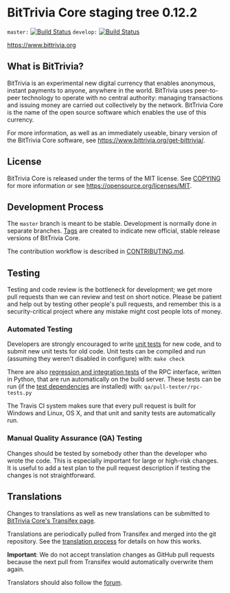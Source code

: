BitTrivia Core staging tree 0.12.2
===============================

`master:` [![Build Status](https://travis-ci.org/nabbers/bittrivia.svg?branch=master)](https://travis-ci.org/nabbers/bittrivia) `develop:` [![Build Status](https://travis-ci.org/nabbers/bittrivia.svg?branch=develop)](https://travis-ci.org/nabbers/bittrivia/branches)

https://www.bittrivia.org


What is BitTrivia?
----------------

BitTrivia is an experimental new digital currency that enables anonymous, instant
payments to anyone, anywhere in the world. BitTrivia uses peer-to-peer technology
to operate with no central authority: managing transactions and issuing money
are carried out collectively by the network. BitTrivia Core is the name of the open
source software which enables the use of this currency.

For more information, as well as an immediately useable, binary version of
the BitTrivia Core software, see https://www.bittrivia.org/get-bittrivia/.


License
-------

BitTrivia Core is released under the terms of the MIT license. See [COPYING](COPYING) for more
information or see https://opensource.org/licenses/MIT.

Development Process
-------------------

The `master` branch is meant to be stable. Development is normally done in separate branches.
[Tags](https://github.com/Nabbers/BitTrivia/tags) are created to indicate new official,
stable release versions of BitTrivia Core.

The contribution workflow is described in [CONTRIBUTING.md](CONTRIBUTING.md).

Testing
-------

Testing and code review is the bottleneck for development; we get more pull
requests than we can review and test on short notice. Please be patient and help out by testing
other people's pull requests, and remember this is a security-critical project where any mistake might cost people
lots of money.

### Automated Testing

Developers are strongly encouraged to write [unit tests](/doc/unit-tests.md) for new code, and to
submit new unit tests for old code. Unit tests can be compiled and run
(assuming they weren't disabled in configure) with: `make check`

There are also [regression and integration tests](/qa) of the RPC interface, written
in Python, that are run automatically on the build server.
These tests can be run (if the [test dependencies](/qa) are installed) with: `qa/pull-tester/rpc-tests.py`

The Travis CI system makes sure that every pull request is built for Windows
and Linux, OS X, and that unit and sanity tests are automatically run.

### Manual Quality Assurance (QA) Testing

Changes should be tested by somebody other than the developer who wrote the
code. This is especially important for large or high-risk changes. It is useful
to add a test plan to the pull request description if testing the changes is
not straightforward.

Translations
------------

Changes to translations as well as new translations can be submitted to
[BitTrivia Core's Transifex page](https://www.transifex.com/projects/p/bittrivia/).

Translations are periodically pulled from Transifex and merged into the git repository. See the
[translation process](doc/translation_process.md) for details on how this works.

**Important**: We do not accept translation changes as GitHub pull requests because the next
pull from Transifex would automatically overwrite them again.

Translators should also follow the [forum](https://www.bittrivia.org/forum/topic/bittrivia-worldwide-collaboration.88/).
